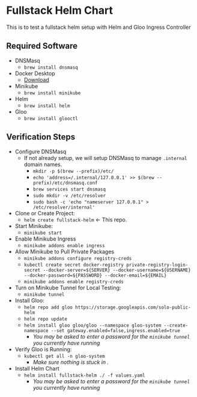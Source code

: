 # Fullstack Helm Chart

This is to test a fullstack helm setup with Helm and Gloo Ingress Controller

## Required Software

* DNSMasq
  * `brew install dnsmasq`
* Docker Desktop
  * [Download](https://www.docker.com/products/docker-desktop/)
* Minikube
  * `brew install minikube`
* Helm
  * `brew install helm`
* Gloo
  * `brew install glooctl`


## Verification Steps

* Configure DNSMasq
  * If not already setup, we will setup DNSMasq to manage `.internal` domain names.
    * `mkdir -p $(brew --prefix)/etc/`
    * `echo 'address=/.internal/127.0.0.1' >> $(brew --prefix)/etc/dnsmasq.conf`
    * `brew services start dnsmasq`
    * `sudo mkdir -v /etc/resolver`
    * `sudo bash -c 'echo "nameserver 127.0.0.1" > /etc/resolver/internal'`
* Clone or Create Project:
  * `helm create fullstack-helm` <- This repo.
* Start Minikube:
  * `minikube start`
* Enable Minikube Ingress
  * `minikube addons enable ingress`
* Allow Minikube to Pull Private Packages
  * `minikube addons configure registry-creds`
  * `kubectl create secret docker-registry private-registry-login-secret --docker-server=${SERVER} --docker-username=${USERNAME} --docker-password=${PASSWORD} --docker-email=${EMAIL}`
  * `minikube addons enable registry-creds`
* Turn on Minikube Tunnel for Local Testing:
  * `minikube tunnel`
* Install Gloo:
  * `helm repo add gloo https://storage.googleapis.com/solo-public-helm`
  * `helm repo update`
  * `helm install gloo gloo/gloo --namespace gloo-system --create-namespace --set gateway.enabled=false,ingress.enabled=true`
    * _You may be asked to enter a password for the `minikube tunnel` you currently have running_
* Verify Gloo is Running:
  * `kubectl get all -n gloo-system`
    * _Make sure nothing is stuck in <Pending>._
* Install Helm Chart
  * `helm install fullstack-helm ./ -f values.yaml`
    * _You may be asked to enter a password for the `minikube tunnel` you currently have running_
